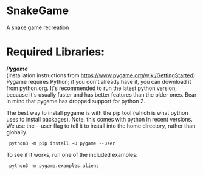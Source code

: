 # SnakeGame
 A snake game recreation

# Required Libraries: <br>
***Pygame*** <br>
(installation instructions from https://www.pygame.org/wiki/GettingStarted)  <br>   Pygame requires Python; if you don't already have it, you can download it from python.org. It's recommended to run the latest python version, because it's usually faster and has better features than the older ones. Bear in mind that pygame has dropped support for python 2.

The best way to install pygame is with the pip tool (which is what python uses to install packages). Note, this comes with python in recent versions. We use the --user flag to tell it to install into the home directory, rather than globally.

``` python3 -m pip install -U pygame --user``` 

To see if it works, run one of the included examples:

``` python3 -m pygame.examples.aliens``` 

  
